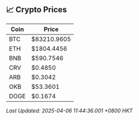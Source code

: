 ## 📈 Crypto Prices

| Coin | Price |
| ---- | ----- |
| BTC | $83210.9605 |
| ETH | $1804.4456 |
| BNB | $590.7546 |
| CRV | $0.4850 |
| ARB | $0.3042 |
| OKB | $53.3601 |
| DOGE | $0.1674 |

_Last Updated: 2025-04-06 11:44:36.001 +0800 HKT_